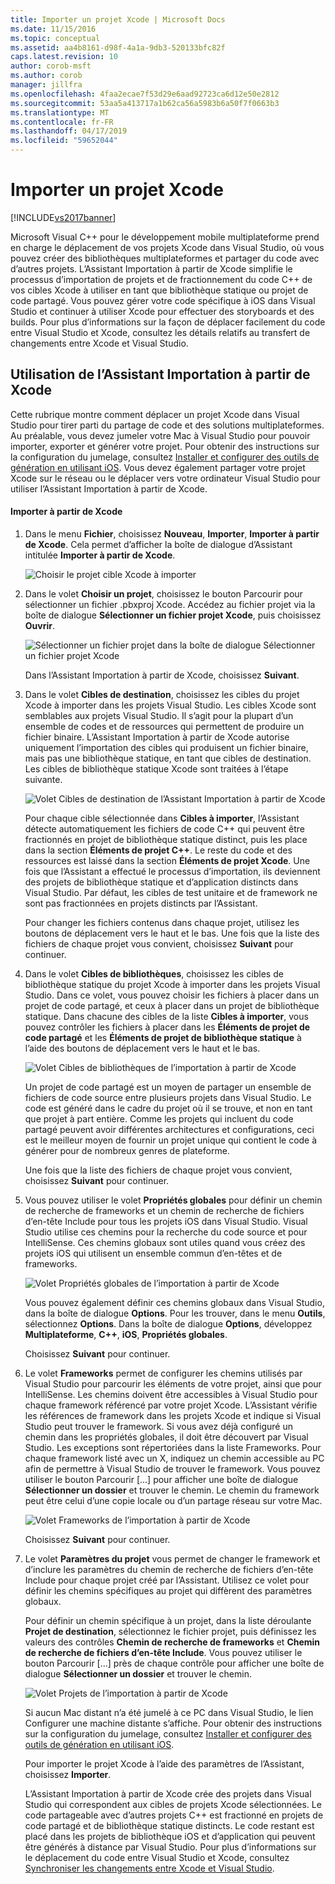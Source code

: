 ```yaml
---
title: Importer un projet Xcode | Microsoft Docs
ms.date: 11/15/2016
ms.topic: conceptual
ms.assetid: aa4b8161-d98f-4a1a-9db3-520133bfc82f
caps.latest.revision: 10
author: corob-msft
ms.author: corob
manager: jillfra
ms.openlocfilehash: 4faa2ecae7f53d29e6aad92723ca6d12e50e2812
ms.sourcegitcommit: 53aa5a413717a1b62ca56a5983b6a50f7f0663b3
ms.translationtype: MT
ms.contentlocale: fr-FR
ms.lasthandoff: 04/17/2019
ms.locfileid: "59652044"
---
```

# <a name="import-an-xcode-project"></a>Importer un projet Xcode
[!INCLUDE[vs2017banner](../includes/vs2017banner.md)]

Microsoft Visual C++ pour le développement mobile multiplateforme prend en charge le déplacement de vos projets Xcode dans Visual Studio, où vous pouvez créer des bibliothèques multiplateformes et partager du code avec d’autres projets. L’Assistant Importation à partir de Xcode simplifie le processus d’importation de projets et de fractionnement du code C++ de vos cibles Xcode à utiliser en tant que bibliothèque statique ou projet de code partagé. Vous pouvez gérer votre code spécifique à iOS dans Visual Studio et continuer à utiliser Xcode pour effectuer des storyboards et des builds. Pour plus d’informations sur la façon de déplacer facilement du code entre Visual Studio et Xcode, consultez les détails relatifs au transfert de changements entre Xcode et Visual Studio.  
  
## <a name="using-the-import-from-xcode-wizard"></a>Utilisation de l’Assistant Importation à partir de Xcode  
 Cette rubrique montre comment déplacer un projet Xcode dans Visual Studio pour tirer parti du partage de code et des solutions multiplateformes. Au préalable, vous devez jumeler votre Mac à Visual Studio pour pouvoir importer, exporter et générer votre projet. Pour obtenir des instructions sur la configuration du jumelage, consultez [Installer et configurer des outils de génération en utilisant iOS](../cross-platform/install-and-configure-tools-to-build-using-ios.md). Vous devez également partager votre projet Xcode sur le réseau ou le déplacer vers votre ordinateur Visual Studio pour utiliser l’Assistant Importation à partir de Xcode.  
  
#### <a name="import-from-xcode"></a>Importer à partir de Xcode  
  
1. Dans le menu **Fichier**, choisissez **Nouveau**, **Importer**, **Importer à partir de Xcode**. Cela permet d’afficher la boîte de dialogue d’Assistant intitulée **Importer à partir de Xcode**.  
  
    ![Choisir le projet cible Xcode à importer](../cross-platform/media/cppmdd-u2-importxcode-choose.PNG "CPPMDD_U2_ImportXCode_Choose")  
  
2. Dans le volet **Choisir un projet**, choisissez le bouton Parcourir pour sélectionner un fichier .pbxproj Xcode. Accédez au fichier projet via la boîte de dialogue **Sélectionner un fichier projet Xcode**, puis choisissez **Ouvrir**.  
  
    ![Sélectionner un fichier projet dans la boîte de dialogue Sélectionner un fichier projet Xcode](../cross-platform/media/cppmdd-u2-importxcode-browse.PNG "CPPMDD_U2_ImportXCode_Browse")  
  
    Dans l’Assistant Importation à partir de Xcode, choisissez **Suivant**.  
  
3. Dans le volet **Cibles de destination**, choisissez les cibles du projet Xcode à importer dans les projets Visual Studio. Les cibles Xcode sont semblables aux projets Visual Studio. Il s’agit pour la plupart d’un ensemble de codes et de ressources qui permettent de produire un fichier binaire. L’Assistant Importation à partir de Xcode autorise uniquement l’importation des cibles qui produisent un fichier binaire, mais pas une bibliothèque statique, en tant que cibles de destination. Les cibles de bibliothèque statique Xcode sont traitées à l’étape suivante.  
  
    ![Volet Cibles de destination de l’Assistant Importation à partir de Xcode](../cross-platform/media/cppmdd-u2-importxcode-destination.jpg "CPPMDD_U2_ImportXCode_Destination")  
  
    Pour chaque cible sélectionnée dans **Cibles à importer**, l’Assistant détecte automatiquement les fichiers de code C++ qui peuvent être fractionnés en projet de bibliothèque statique distinct, puis les place dans la section **Éléments de projet C++**. Le reste du code et des ressources est laissé dans la section **Éléments de projet Xcode**. Une fois que l’Assistant a effectué le processus d’importation, ils deviennent des projets de bibliothèque statique et d’application distincts dans Visual Studio. Par défaut, les cibles de test unitaire et de framework ne sont pas fractionnées en projets distincts par l’Assistant.  
  
    Pour changer les fichiers contenus dans chaque projet, utilisez les boutons de déplacement vers le haut et le bas. Une fois que la liste des fichiers de chaque projet vous convient, choisissez **Suivant** pour continuer.  
  
4. Dans le volet **Cibles de bibliothèques**, choisissez les cibles de bibliothèque statique du projet Xcode à importer dans les projets Visual Studio. Dans ce volet, vous pouvez choisir les fichiers à placer dans un projet de code partagé, et ceux à placer dans un projet de bibliothèque statique. Dans chacune des cibles de la liste **Cibles à importer**, vous pouvez contrôler les fichiers à placer dans les **Éléments de projet de code partagé** et les **Éléments de projet de bibliothèque statique** à l’aide des boutons de déplacement vers le haut et le bas.  
  
    ![Volet Cibles de bibliothèques de l’importation à partir de Xcode](../cross-platform/media/cppmdd-u2-importxcode-library.jpg "CPPMDD_U2_ImportXCode_Library")  
  
    Un projet de code partagé est un moyen de partager un ensemble de fichiers de code source entre plusieurs projets dans Visual Studio. Le code est généré dans le cadre du projet où il se trouve, et non en tant que projet à part entière. Comme les projets qui incluent du code partagé peuvent avoir différentes architectures et configurations, ceci est le meilleur moyen de fournir un projet unique qui contient le code à générer pour de nombreux genres de plateforme.  
  
    Une fois que la liste des fichiers de chaque projet vous convient, choisissez **Suivant** pour continuer.  
  
5. Vous pouvez utiliser le volet **Propriétés globales** pour définir un chemin de recherche de frameworks et un chemin de recherche de fichiers d’en-tête Include pour tous les projets iOS dans Visual Studio. Visual Studio utilise ces chemins pour la recherche du code source et pour IntelliSense. Ces chemins globaux sont utiles quand vous créez des projets iOS qui utilisent un ensemble commun d’en-têtes et de frameworks.  
  
    ![Volet Propriétés globales de l’importation à partir de Xcode](../cross-platform/media/cppmdd-u2-importxcode-global.jpg "CPPMDD_U2_ImportXCode_Global")  
  
    Vous pouvez également définir ces chemins globaux dans Visual Studio, dans la boîte de dialogue **Options**. Pour les trouver, dans le menu **Outils**, sélectionnez **Options**. Dans la boîte de dialogue **Options**, développez **Multiplateforme**, **C++**, **iOS**, **Propriétés globales**.  
  
    Choisissez **Suivant** pour continuer.  
  
6. Le volet **Frameworks** permet de configurer les chemins utilisés par Visual Studio pour parcourir les éléments de votre projet, ainsi que pour IntelliSense. Les chemins doivent être accessibles à Visual Studio pour chaque framework référencé par votre projet Xcode. L’Assistant vérifie les références de framework dans les projets Xcode et indique si Visual Studio peut trouver le framework. Si vous avez déjà configuré un chemin dans les propriétés globales, il doit être découvert par Visual Studio. Les exceptions sont répertoriées dans la liste Frameworks. Pour chaque framework listé avec un X, indiquez un chemin accessible au PC afin de permettre à Visual Studio de trouver le framework. Vous pouvez utiliser le bouton Parcourir [...] pour afficher une boîte de dialogue **Sélectionner un dossier** et trouver le chemin. Le chemin du framework peut être celui d’une copie locale ou d’un partage réseau sur votre Mac.  
  
    ![Volet Frameworks de l’importation à partir de Xcode](../cross-platform/media/cppmdd-u2-importxcode-frameworks.jpg "CPPMDD_U2_ImportXCode_Frameworks")  
  
    Choisissez **Suivant** pour continuer.  
  
7. Le volet **Paramètres du projet** vous permet de changer le framework et d’inclure les paramètres du chemin de recherche de fichiers d’en-tête Include pour chaque projet créé par l’Assistant. Utilisez ce volet pour définir les chemins spécifiques au projet qui diffèrent des paramètres globaux.  
  
    Pour définir un chemin spécifique à un projet, dans la liste déroulante **Projet de destination**, sélectionnez le fichier projet, puis définissez les valeurs des contrôles **Chemin de recherche de frameworks** et **Chemin de recherche de fichiers d’en-tête Include**. Vous pouvez utiliser le bouton Parcourir [...] près de chaque contrôle pour afficher une boîte de dialogue **Sélectionner un dossier** et trouver le chemin.  
  
    ![Volet Projets de l’importation à partir de Xcode](../cross-platform/media/cppmdd-u2-importxcode-projects.jpg "CPPMDD_U2_ImportXCode_Projects")  
  
    Si aucun Mac distant n’a été jumelé à ce PC dans Visual Studio, le lien Configurer une machine distante s’affiche. Pour obtenir des instructions sur la configuration du jumelage, consultez [Installer et configurer des outils de génération en utilisant iOS](../cross-platform/install-and-configure-tools-to-build-using-ios.md).  
  
    Pour importer le projet Xcode à l’aide des paramètres de l’Assistant, choisissez **Importer**.  
  
   L’Assistant Importation à partir de Xcode crée des projets dans Visual Studio qui correspondent aux cibles de projets Xcode sélectionnées. Le code partageable avec d’autres projets C++ est fractionné en projets de code partagé et de bibliothèque statique distincts. Le code restant est placé dans les projets de bibliothèque iOS et d’application qui peuvent être générés à distance par Visual Studio. Pour plus d’informations sur le déplacement du code entre Visual Studio et Xcode, consultez [Synchroniser les changements entre Xcode et Visual Studio](../cross-platform/sync-changes-between-xcode-and-visual-studio.md).
